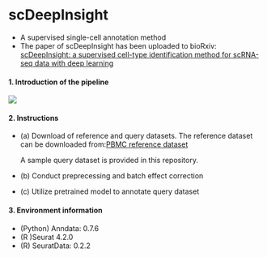 # scDeepInsight
- A supervised single-cell annotation method
- The paper of scDeepInsight has been uploaded to bioRxiv: [scDeepInsight: a supervised cell-type identification method for scRNA-seq data with deep learning](https://www.biorxiv.org/content/10.1101/2023.03.09.531861v1)

#### 1. Introduction of the pipeline 
![](https://github.com/shangruJia/scDeepInsight/blob/main/figures/workflow.png)

#### 2. Instructions
- (a) Download of reference and query datasets. The reference dataset can be downloaded from:[PBMC reference dataset](https://atlas.fredhutch.org/nygc/multimodal-pbmc/![image](https://user-images.githubusercontent.com/126303249/225270205-cbf61055-0cca-4d2f-b703-d2d24389245f.png)
)
  
  A sample query dataset is provided in this repository.
- (b) Conduct preprecessing and batch effect correction
- (c) Utilize pretrained model to annotate query dataset

#### 3. Environment information
- (Python) Anndata: 0.7.6
- (R )Seurat 4.2.0
- (R) SeuratData: 0.2.2
